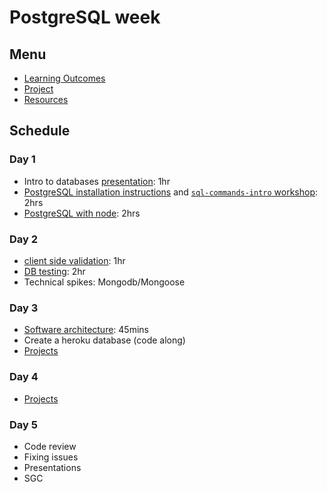 # PostgreSQL week

## Menu

- [Learning Outcomes](./learning-outcomes.md)
- [Project](./project.md)
- [Resources](./resources)

## Schedule

### Day 1

- Intro to databases [presentation](https://docs.google.com/presentation/d/1Mvj4VgXKCRW0rvFZxMu1Tqv4QISGN5fL-WQQ2S869Yc/edit?usp=sharing): 1hr
- [PostgreSQL installation instructions](https://github.com/macintoshhelper/learn-sql/blob/master/postgresql/setup.md) and [`sql-commands-intro` workshop](https://github.com/foundersandcoders/sql-commands-intro): 2hrs
- [PostgreSQL with node](https://github.com/WebAhead/learn-node-postgres): 2hrs

### Day 2

- [client side validation](https://github.com/foundersandcoders/mc-client-side-validation): 1hr
- [DB testing](https://github.com/WebAhead/learn-database-testing): 2hr
- Technical spikes: Mongodb/Mongoose

### Day 3

- [Software architecture](https://github.com/WebAhead/Workshop-Software-Architecture-Design): 45mins
- Create a heroku database (code along)
- [Projects](./project.md)

### Day 4 

- [Projects](./project.md)

### Day 5

- Code review
- Fixing issues
- Presentations
- SGC
